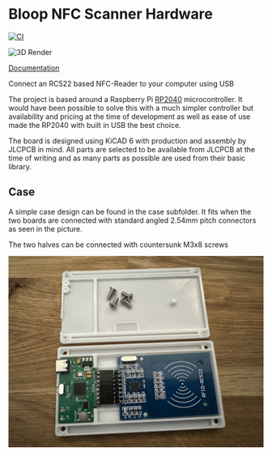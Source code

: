 # Bloop NFC Scanner Hardware

[![CI](https://github.com/bloop-box/nfc-scanner-hardware/actions/workflows/ci.yml/badge.svg)](https://github.com/bloop-box/nfc-scanner-hardware/actions/workflows/ci.yml)


![3D Render](https://bloop-box.github.io/nfc-scanner-hardware/3D/NFC2USB-3D_top.png)

[Documentation](https://bloop-box.github.io/nfc-scanner-hardware)


Connect an RC522 based NFC-Reader to your computer using USB

The project is based around a Raspberry Pi [RP2040](https://www.raspberrypi.com/documentation/microcontrollers/rp2040.html) microcontroller. It would have been possible to solve this with a much simpler controller but availability and pricing at the time of development as well as ease of use made the RP2040 with built in USB the best choice. 

The board is designed using KiCAD 6 with production and assembly by JLCPCB in mind. All parts are selected to be available from JLCPCB at the time of writing and as many parts as possible are used from their basic library.


## Case
A simple case design can be found in the case subfolder. It fits when the two boards are connected with standard angled 2.54mm pitch connectors as seen in the picture. 

The two halves can be connected with countersunk M3x8 screws

![Case](./case/NFC-Reader-Case.jpg)
